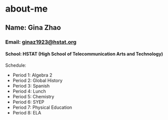 # about-me
## Name: Gina Zhao
### Email: ginaz1923@hstat.org
#### School: HSTAT (High School of Telecommunication Arts and Technology)
 Schedule: 
- Period 1: Algebra 2
- Period 2: Global History
- Period 3: Spanish
- Period 4: Lunch
- Period 5: Chemistry
- Period 6: SYEP
- Period 7: Physical Education
- Period 8: ELA

